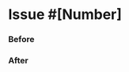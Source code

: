 # Issue #[Number]
### Before

<!--- Describe/Include screenshot of the project before the proposed change -->

### After

<!--- Describe/Include screenshot of the project after the proposed change -->
